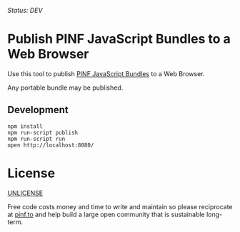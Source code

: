 *Status: DEV*

Publish PINF JavaScript Bundles to a Web Browser
================================================

Use this tool to publish [PINF JavaScript Bundles](https://github.com/pinf/pinf-loader-js) to a Web Browser.

Any portable bundle may be published.


Development
-----------

	npm install
	npm run-script publish
	npm run-script run
	open http://localhost:8080/


License
=======

[UNLICENSE](http://unlicense.org/)

Free code costs money and time to write and maintain so please reciprocate at [pinf.to](http://pinf.to/) and help build a large open community that is sustainable long-term.
